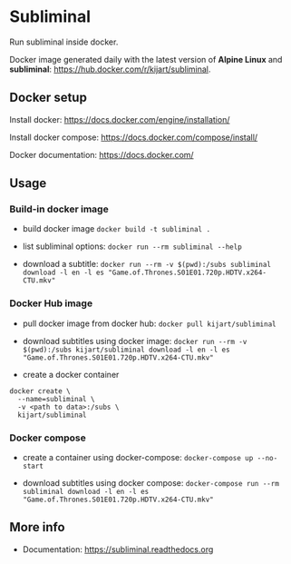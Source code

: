 # Subliminal

Run subliminal inside docker.

Docker image generated daily with the latest version of **Alpine Linux** and **subliminal**: https://hub.docker.com/r/kijart/subliminal.

## Docker setup

Install docker: https://docs.docker.com/engine/installation/

Install docker compose: https://docs.docker.com/compose/install/

Docker documentation: https://docs.docker.com/

## Usage

### Build-in docker image

- build docker image `docker build -t subliminal .`

- list subliminal options: `docker run --rm subliminal --help`

- download a subtitle: `docker run --rm -v $(pwd):/subs subliminal download -l en -l es "Game.of.Thrones.S01E01.720p.HDTV.x264-CTU.mkv"`

### Docker Hub image

- pull docker image from docker hub: `docker pull kijart/subliminal`

- download subtitles using docker image: `docker run --rm -v $(pwd):/subs kijart/subliminal download -l en -l es "Game.of.Thrones.S01E01.720p.HDTV.x264-CTU.mkv"`

- create a docker container

```
docker create \
  --name=subliminal \
  -v <path to data>:/subs \
  kijart/subliminal
```

### Docker compose

- create a container using docker-compose: `docker-compose up --no-start`

- download subtitles using docker compose: `docker-compose run --rm subliminal download -l en -l es "Game.of.Thrones.S01E01.720p.HDTV.x264-CTU.mkv"`

## More info

- Documentation: https://subliminal.readthedocs.org
